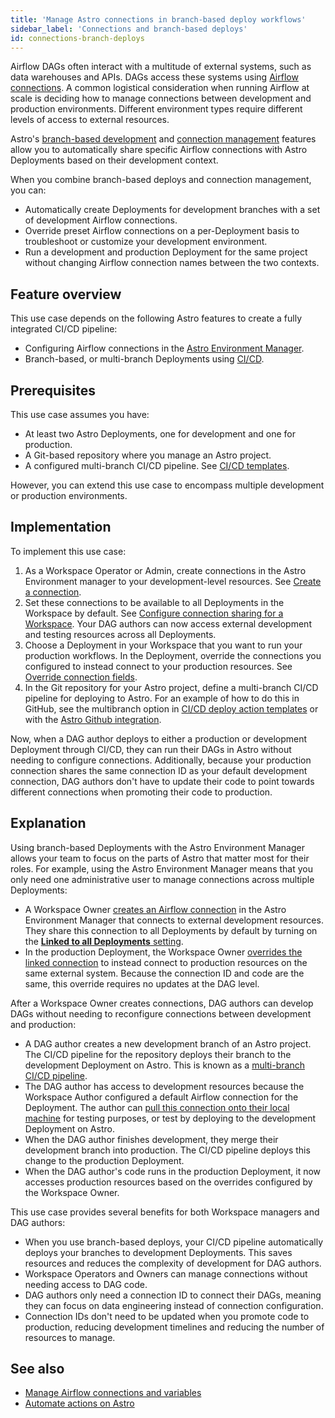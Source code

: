 ```yaml
---
title: 'Manage Astro connections in branch-based deploy workflows'
sidebar_label: 'Connections and branch-based deploys'
id: connections-branch-deploys
---
```


Airflow DAGs often interact with a multitude of external systems, such as data warehouses and APIs. DAGs access these systems using [Airflow connections](manage-connections-variables.md). A common logistical consideration when running Airflow at scale is deciding how to manage connections between development and production environments. Different environment types require different levels of access to external resources.

Astro's [branch-based development](automation-overview.md) and [connection management](manage-connections-variables.md) features allow you to automatically share specific Airflow connections with Astro Deployments based on their development context.

When you combine branch-based deploys and connection management, you can:

- Automatically create Deployments for development branches with a set of development Airflow connections.
- Override preset Airflow connections on a per-Deployment basis to troubleshoot or customize your development environment.
- Run a development and production Deployment for the same project without changing Airflow connection names between the two contexts.

## Feature overview

This use case depends on the following Astro features to create a fully integrated CI/CD pipeline:

- Configuring Airflow connections in the [Astro Environment Manager](manage-connections-variables.md).
- Branch-based, or multi-branch Deployments using [CI/CD](set-up-ci-cd.md#multiple-environments).

## Prerequisites

This use case assumes you have:

- At least two Astro Deployments, one for development and one for production.
- A Git-based repository where you manage an Astro project.
- A configured multi-branch CI/CD pipeline. See [CI/CD templates](ci-cd-templates/template-overview.md).

However, you can extend this use case to encompass multiple development or production environments.

## Implementation

To implement this use case:

1. As a Workspace Operator or Admin, create connections in the Astro Environment manager to your development-level resources. See [Create a connection](create-and-link-connections.md#create-a-connection).
2. Set these connections to be available to all Deployments in the Workspace by default. See [Configure connection sharing for a Workspace](create-and-link-connections.md#configure-connection-sharing-for-a-workspace). Your DAG authors can now access external development and testing resources across all Deployments.
3. Choose a Deployment in your Workspace that you want to run your production workflows. In the Deployment, override the connections you configured to instead connect to your production resources. See [Override connection fields](create-and-link-connections.md#override-connection-fields).
4. In the Git repository for your Astro project, define a multi-branch CI/CD pipeline for deploying to Astro. For an example of how to do this in GitHub, see the multibranch option in [CI/CD deploy action templates](/ci-cd-templates/github-actions-deploy-action.md#setup) or with the [Astro Github integration](deploy-github-integration.md).

Now, when a DAG author deploys to either a production or development Deployment through CI/CD, they can run their DAGs in Astro without needing to configure connections. Additionally, because your production connection shares the same connection ID as your default development connection, DAG authors don't have to update their code to point towards different connections when promoting their code to production.

## Explanation

Using branch-based Deployments with the Astro Environment Manager allows your team to focus on the parts of Astro that matter most for their roles. For example, using the Astro Environment Manager means that you only need one administrative user to manage connections across multiple Deployments:

- A Workspace Owner [creates an Airflow connection](create-and-link-connections.md#create-a-connection) in the Astro Environment Manager that connects to external development resources. They share this connection to all Deployments by default by turning on the [**Linked to all Deployments** setting](https://docs.astronomer.io/astro/create-and-link-connections#configure-connection-sharing-for-a-workspace).
- In the production Deployment, the Workspace Owner [overrides the linked connection](create-and-link-connections.md#override-connection-fields) to instead connect to production resources on the same external system. Because the connection ID and code are the same, this override requires no updates at the DAG level.

After a Workspace Owner creates connections, DAG authors can develop DAGs without needing to reconfigure connections between development and production:

- A DAG author creates a new development branch of an Astro project. The CI/CD pipeline for the repository deploys their branch to the development Deployment on Astro. This is known as a [multi-branch CI/CD pipeline](set-up-ci-cd.md#multiple-environments).
- The DAG author has access to development resources because the Workspace Author configured a default Airflow connection for the Deployment. The author can [pull this connection onto their local machine](cli/local-connections.md) for testing purposes, or test by deploying to the development Deployment on Astro.
- When the DAG author finishes development, they merge their development branch into production. The CI/CD pipeline deploys this change to the production Deployment.
- When the DAG author's code runs in the production Deployment, it now accesses production resources based on the overrides configured by the Workspace Owner.

This use case provides several benefits for both Workspace managers and DAG authors:

- When you use branch-based deploys, your CI/CD pipeline automatically deploys your branches to development Deployments. This saves resources and reduces the complexity of development for DAG authors.
- Workspace Operators and Owners can manage connections without needing access to DAG code.
- DAG authors only need a connection ID to connect their DAGs, meaning they can focus on data engineering instead of connection configuration.
- Connection IDs don't need to be updated when you promote code to production, reducing development timelines and reducing the number of resources to manage.

## See also

- [Manage Airflow connections and variables](manage-connections-variables.md)
- [Automate actions on Astro](automation-overview.md)
